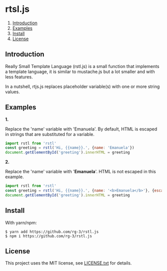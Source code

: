 # rtsl.js

1. <a href='#introduction'>Introduction</a>
2. <a href='#examples'>Examples</a>
3. <a href='#install'>Install</a>
4. <a href='#license'>License </a>

## <a id='#introduction'>Introduction</a>

Really Small Template Language (rstl.js) is a small function that implements
a template language, it is similar to mustache.js but a lot smaller and with 
less features.

In a nutshell, rtjs.js replaces placeholder variable(s) with one or more string 
values.

## <a id='examples'>Examples</a> 

__1.__

Replace the 'name' variable with 'Emanuela'.
By default, HTML is escaped in strings that are substituted for a variable. 

```javascript
import rstl from 'rstl'
const greeting = rstl('Hi, {{name}}.', {name: 'Emanuela'})
document.getElementById('greeting').innerHTML = greeting
```

__2.__

Replace the 'name' variable with '<b>Emanuela</b>'. 
HTML is not escaped in this example.

```javascript
import rstl from 'rstl'
const greeting = rstl('Hi, {{name}}.', {name: '<b>Emanuela</b>'}, {escapeHTML: false})
document.getElementById('greeting').innerHTML = greeting
```

## <a id='install'>Install</a>

With yarn/npm:

    $ yarn add https://github.com/rg-3/rstl.js
    $ npm i https://github.com/rg-3/rstl.js

## <a id='license'>License</a> 

This project uses the MIT license, see [LICENSE.txt](./LICENSE.txt) for details.
